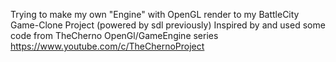 Trying to make my own "Engine" with OpenGL render to my BattleCity Game-Clone Project (powered by sdl previously)
Inspired by and used some code from TheCherno OpenGl/GameEngine series 
https://www.youtube.com/c/TheChernoProject
